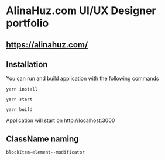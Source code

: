 # AlinaHuz.com UI/UX Designer portfolio

## https://alinahuz.com/

## Installation

You can run and build application with the following commands

```
yarn install

yarn start

yarn build
```

Application will start on http://localhost:3000

## ClassName naming

```
blockItem-element--modificator
```

